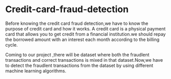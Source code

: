 # Credit-card-fraud-detection

Before knowing the credit card fraud detection,we have to know the purpose of credit card and how it works.
 A credit card is a physical payment card that allows you to get credit from a financial institution.we should repay the borrowed amount with an interest each month according to the billing cycle.

 Coming to our project ,there will be dataset where both the fraudlent transactions and correct transactions is mixed in that dataset.Now,we have to detect the fraudlent transactions from the dataset by using different machine learning algorithms.
